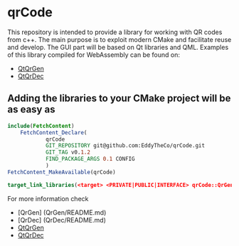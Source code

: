 # qrCode

This repository is intended to provide a library for working with QR codes from c++. The main purpose is to exploit modern CMake and facilitate reuse and develop.
The GUI part will be based on Qt libraries and QML. Examples of this library compiled for WebAssembly can be found on:
- [QtQrGen](https://eddytheco.github.io/qmlonline/?example_url=qt_qr_gen)
- [QtQrDec](https://eddytheco.github.io/qmlonline/?example_url=qt_qr_dec)

## Adding the libraries to your CMake project will be as easy as

```CMake
include(FetchContent)
	FetchContent_Declare(
			qrCode
			GIT_REPOSITORY git@github.com:EddyTheCo/qrCode.git
			GIT_TAG v0.1.2 
			FIND_PACKAGE_ARGS 0.1 CONFIG  
 			)
FetchContent_MakeAvailable(qrCode)

target_link_libraries(<target> <PRIVATE|PUBLIC|INTERFACE> qrCode::QrGen qrCode::QtQrGen qrCode::QrDec qrCode::QtQrDec)
```
For more information check

- [QrGen] (QrGen/README.md)
- [QrDec] (QrDec/README.md)
- [QtQrGen](QtQrGen/README.md)
- [QtQrDec](QtQrDec/README.md)
